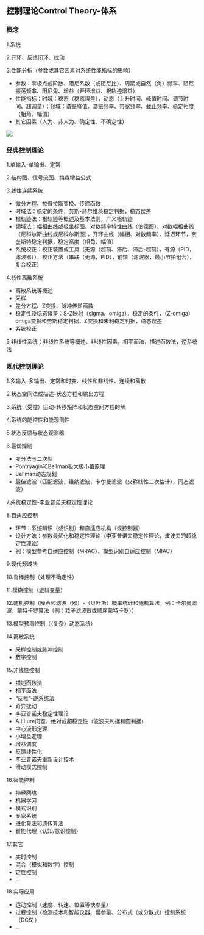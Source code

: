 ## 控制理论Control Theory-体系

### 概念

1.系统

2.开环、反馈闭环、扰动

3.性能分析（参数或其它因素对系统性能指标的影响）
- 参数：零极点或阶数、阻尼系数（或阻尼比）、周期或自然（角）频率、阻尼振荡频率、阻尼角、增益（开环增益、根轨迹增益）
- 性能指标：时域：稳态（稳态误差），动态（上升时间、峰值时间、调节时间、超调量）；频域：谐振峰值、谐振频率、带宽频率、截止频率、稳定裕度（相角、幅值）
- 其它因素（人为、非人为、确定性、不确定性）

![](https://veritas-lux.github.io/c2d.png)

### 经典控制理论

1.单输入-单输出、定常

2.结构图、信号流图、梅森增益公式

3.线性连续系统
- 微分方程、拉普拉斯变换、传递函数
- 时域法：稳定的条件，劳斯-赫尔维茨稳定判据，稳态误差
- 根轨迹法：根轨迹等概述及基本法则，广义根轨迹
- 频域法：幅相曲线或极坐标图、对数频率特性曲线（伯德图）、对数幅相曲线（尼科尔斯曲线或尼科尔斯图），开环曲线（幅相、对数频率）、延迟环节，奈奎斯特稳定判据，稳定裕度（相角、幅值）
- 系统校正：校正装置或工具（无源（超前、滞后、滞后-超前），有源（PID，滤波器）），校正方法（串联（无源，PID），前馈（滤波器，最小节拍组合），复合校正）

4.线性离散系统
- 离散系统等概述
- 采样
- 差分方程、Z变换、脉冲传递函数
- 稳定性及稳态误差：S-Z映射（sigma、omiga），稳定的条件，（Z-omiga）omiga变换和劳斯稳定判据，Z变换和朱利稳定判据，稳态误差
- 系统校正

5.非线性系统：非线性系统等概述、非线性因素，相平面法，描述函数法，逆系统法

### 现代控制理论

1.多输入-多输出、定常和时变、线性和非线性、连续和离散

2.状态空间法或描述-状态方程和输出方程

3.系统（受控）运动-转移矩阵和状态空间方程的解

4.系统的能控性和能观测性

5.状态反馈与状态观测器

6.最优控制
- 变分法与二次型
- Pontryagin和Bellman极大极小值原理
- Bellman动态规划
- 最佳滤波（匹配滤波，维纳滤波，卡尔曼滤波（又称线性二次估计），同态滤波）

7.系统稳定性-李亚普诺夫稳定性理论

8.自适应控制
- 环节：系统辨识（或识别）和自适应机构（或控制器）
- 设计方法：参数最优化和稳定性理论（李亚普诺夫稳定性理论，波波夫的超稳定性理论）
- 例：模型参考自适应控制（MRAC）、模型识别自适应控制（MIAC）

9.现代频域法

10.鲁棒控制（处理不确定性）

11.模糊控制（逻辑变量）

12.随机控制（噪声和滤波（器）-（贝叶斯）概率统计和随机算法，例：卡尔曼滤波、蒙特卡罗算法（例：粒子滤波器或顺序蒙特卡罗））

13.模型预测控制（（复杂）动态系统）

14.离散系统
- 采样控制或脉冲控制
- 数字控制

15.非线性控制
- 描述函数法
- 相平面法
- “反推”-逆系统法
- 奇异扰动
- 李亚普诺夫稳定性理论
- A.I.Lure问题、绝对或超稳定性（波波夫判据和圆判据）
- 中心流形定理
- 小增益定理
- 增益调度
- 反馈线性化
- 李亚普诺夫重新设计技术
- 滑动模式控制

16.智能控制
- 神经网络
- 机器学习
- 模式识别
- 专家系统
- 进化算法和遗传算法
- 智能代理（认知/意识控制）

17.其它
- 实时控制
- 混合（模拟和数字）控制
- 定性控制
- ...

18.实际应用
- 运动控制（速度、转速、位置等快参量）
- 过程控制（检测技术和智能仪器、慢参量、分布式（或分散式）控制系统（DCS））
- ...

